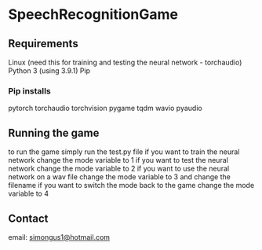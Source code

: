 # SpeechRecognitionGame

## Requirements

Linux (need this for training and testing the neural network - torchaudio)
Python 3 (using 3.9.1)
Pip

### Pip installs

pytorch
torchaudio
torchvision
pygame
tqdm
wavio
pyaudio

## Running the game

to run the game simply run the test.py file
if you want to train the neural network change the mode variable to 1
if you want to test the neural network change the mode variable to 2
if you want to use the neural network on a wav file change the mode variable to 3 and change the filename
if you want to switch the mode back to the game change the mode variable to 4

## Contact

email: simongus1@hotmail.com